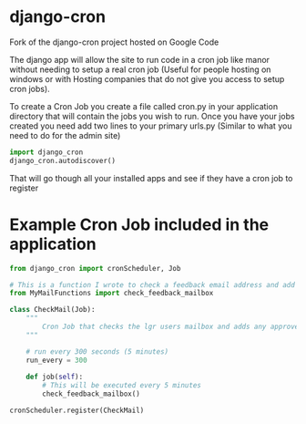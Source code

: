 django-cron
===========

Fork of the django-cron project hosted on Google Code

The django app will allow the site to run code in a cron job like manor without needing to setup a real cron job (Useful for people hosting on windows or with Hosting companies that do not give you access to setup cron jobs).

To create a Cron Job you create a file called cron.py in your application directory that will contain the jobs you wish to run. Once you have your jobs created you need add two lines to your primary urls.py (Similar to what you need to do for the admin site)

```python
import django_cron
django_cron.autodiscover()
```

That will go though all your installed apps and see if they have a cron job to register

Example Cron Job included in the application
============================================
    
```python
from django_cron import cronScheduler, Job

# This is a function I wrote to check a feedback email address and add it to our database. Replace with your own imports
from MyMailFunctions import check_feedback_mailbox

class CheckMail(Job):
    """
        Cron Job that checks the lgr users mailbox and adds any approved senders' attachments to the db
    """

    # run every 300 seconds (5 minutes)
    run_every = 300
            
    def job(self):
        # This will be executed every 5 minutes
        check_feedback_mailbox()

cronScheduler.register(CheckMail)
```
